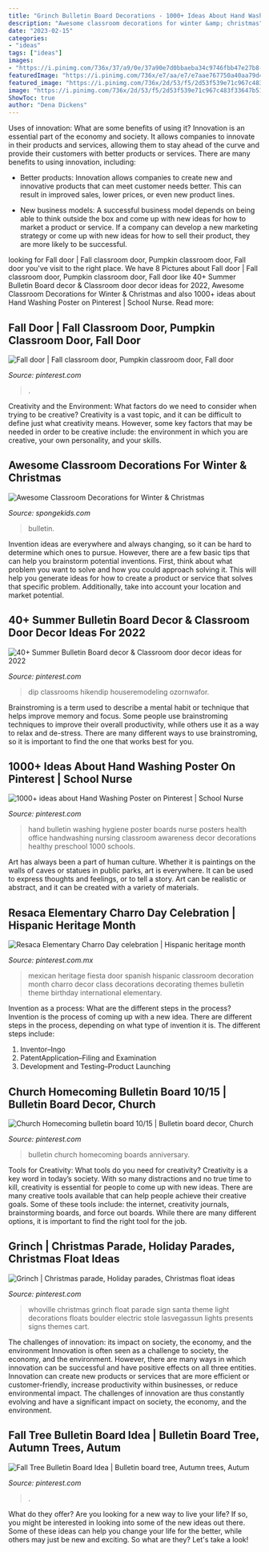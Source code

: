 ```yaml
---
title: "Grinch Bulletin Board Decorations - 1000+ Ideas About Hand Washing Poster On Pinterest"
description: "Awesome classroom decorations for winter &amp; christmas"
date: "2023-02-15"
categories:
- "ideas"
tags: ["ideas"]
images:
- "https://i.pinimg.com/736x/37/a9/0e/37a90e7d0bbaeba34c9746fbb47e27b8--tree-bulletin-boards-fall-trees.jpg"
featuredImage: "https://i.pinimg.com/736x/e7/aa/e7/e7aae767750a40aa79d4cc254df4a97b--church-bulletin-boards-th-anniversary.jpg"
featured_image: "https://i.pinimg.com/736x/2d/53/f5/2d53f539e71c967c483f33647b51147c--whoville-christmas-christmas-wood.jpg"
image: "https://i.pinimg.com/736x/2d/53/f5/2d53f539e71c967c483f33647b51147c--whoville-christmas-christmas-wood.jpg"
ShowToc: true
author: "Dena Dickens"
---
```



Uses of innovation: What are some benefits of using it?
Innovation is an essential part of the economy and society. It allows companies to innovate in their products and services, allowing them to stay ahead of the curve and provide their customers with better products or services. There are many benefits to using innovation, including: 
- Better products: Innovation allows companies to create new and innovative products that can meet customer needs better. This can result in improved sales, lower prices, or even new product lines.

- New business models: A successful business model depends on being able to think outside the box and come up with new ideas for how to market a product or service. If a company can develop a new marketing strategy or come up with new ideas for how to sell their product, they are more likely to be successful.

	

		
looking for Fall door | Fall classroom door, Pumpkin classroom door, Fall door you've visit to the right place. We have 8 Pictures about Fall door | Fall classroom door, Pumpkin classroom door, Fall door like 40+ Summer Bulletin Board decor &amp; Classroom door decor ideas for 2022, Awesome Classroom Decorations for Winter &amp; Christmas and also 1000+ ideas about Hand Washing Poster on Pinterest | School Nurse. Read more:
		
    
## Fall Door | Fall Classroom Door, Pumpkin Classroom Door, Fall Door

<img loading=lazy src="https://i.pinimg.com/736x/37/56/1d/37561dc1681fbc983b3ea7106ddd4482.jpg" onerror="this.onerror=null;this.src='https://tse4.mm.bing.net/th?id=OIP.vEr39uGmsUVdonh0CRfMCgHaJ3&amp;pid=15.1';" alt="Fall door | Fall classroom door, Pumpkin classroom door, Fall door">

_Source: pinterest.com_

>. 

	

Creativity and the Environment: What factors do we need to consider when trying to be creative?
Creativity is a vast topic, and it can be difficult to define just what creativity means. However, some key factors that may be needed in order to be creative include: the environment in which you are creative, your own personality, and your skills.

    
## Awesome Classroom Decorations For Winter &amp; Christmas

<img loading=lazy src="https://spongekids.com/wp-content/uploads/2016/11/christmas-bulletin-board/18-christmas-bulletin-board-ideas.jpg" onerror="this.onerror=null;this.src='https://tse1.mm.bing.net/th?id=OIP.TjVqPpF4VYqsvtlJ3YVIVgHaNL&amp;pid=15.1';" alt="Awesome Classroom Decorations for Winter &amp; Christmas">

_Source: spongekids.com_

>bulletin. 

	

Invention ideas are everywhere and always changing, so it can be hard to determine which ones to pursue. However, there are a few basic tips that can help you brainstorm potential inventions. First, think about what problem you want to solve and how you could approach solving it. This will help you generate ideas for how to create a product or service that solves that specific problem. Additionally, take into account your location and market potential.

    
## 40+ Summer Bulletin Board Decor &amp; Classroom Door Decor Ideas For 2022

<img loading=lazy src="https://i.pinimg.com/736x/43/8f/7e/438f7ee622313a645bdc0b647b4a36c0.jpg" onerror="this.onerror=null;this.src='https://tse2.mm.bing.net/th?id=OIP.Gd8BYKGaGnZFX9HIVjBZpwHaJ4&amp;pid=15.1';" alt="40+ Summer Bulletin Board decor &amp; Classroom door decor ideas for 2022">

_Source: pinterest.com_

>dip classrooms hikendip houseremodeling ozornwafor. 

	

Brainstroming is a term used to describe a mental habit or technique that helps improve memory and focus. Some people use brainstroming techniques to improve their overall productivity, while others use it as a way to relax and de-stress. There are many different ways to use brainstroming, so it is important to find the one that works best for you.

    
## 1000+ Ideas About Hand Washing Poster On Pinterest | School Nurse

<img loading=lazy src="https://i.pinimg.com/736x/88/6b/05/886b05f61192d6a78d9ffe6527b5d6ed--nursing-career-school-nursing.jpg" onerror="this.onerror=null;this.src='https://tse3.mm.bing.net/th?id=OIP.10d0cp1Hwqw5qaB_sJWSYgHaJ3&amp;pid=15.1';" alt="1000+ ideas about Hand Washing Poster on Pinterest | School Nurse">

_Source: pinterest.com_

>hand bulletin washing hygiene poster boards nurse posters health office handwashing nursing classroom awareness decor decorations healthy preschool 1000 schools. 

	

Art has always been a part of human culture. Whether it is paintings on the walls of caves or statues in public parks, art is everywhere. It can be used to express thoughts and feelings, or to tell a story. Art can be realistic or abstract, and it can be created with a variety of materials.

    
## Resaca Elementary Charro Day Celebration | Hispanic Heritage Month

<img loading=lazy src="https://i.pinimg.com/736x/c6/38/37/c63837dc49fdf0fe215e77fa373250d9.jpg" onerror="this.onerror=null;this.src='https://tse3.mm.bing.net/th?id=OIP.RkJmdSXxjemOZ0wbGfV1xAHaNK&amp;pid=15.1';" alt="Resaca Elementary Charro Day celebration | Hispanic heritage month">

_Source: pinterest.com.mx_

>mexican heritage fiesta door spanish hispanic classroom decoration month charro decor class decorations decorating themes bulletin theme birthday international elementary. 

	

Invention as a process: What are the different steps in the process?
Invention is the process of coming up with a new idea. There are different steps in the process, depending on what type of invention it is. The different steps include: 
1. Inventor–Ingo 
2. PatentApplication–Filing and Examination 
3. Development and Testing–Product Launching 

    
## Church Homecoming Bulletin Board 10/15 | Bulletin Board Decor, Church

<img loading=lazy src="https://i.pinimg.com/736x/e7/aa/e7/e7aae767750a40aa79d4cc254df4a97b--church-bulletin-boards-th-anniversary.jpg" onerror="this.onerror=null;this.src='https://tse3.mm.bing.net/th?id=OIP.SPhHCfRoLE0rzvn2C8feMwHaEc&amp;pid=15.1';" alt="Church Homecoming bulletin board 10/15 | Bulletin board decor, Church">

_Source: pinterest.com_

>bulletin church homecoming boards anniversary. 

	

Tools for Creativity: What tools do you need for creativity?
Creativity is a key word in today’s society. With so many distractions and no true time to kill, creativity is essential for people to come up with new ideas. There are many creative tools available that can help people achieve their creative goals. Some of these tools include: the internet, creativity journals, brainstorming boards, and force out boards. While there are many different options, it is important to find the right tool for the job.

    
## Grinch | Christmas Parade, Holiday Parades, Christmas Float Ideas

<img loading=lazy src="https://i.pinimg.com/736x/2d/53/f5/2d53f539e71c967c483f33647b51147c--whoville-christmas-christmas-wood.jpg" onerror="this.onerror=null;this.src='https://tse4.mm.bing.net/th?id=OIP.nTDeKs7k_0PS2Mfdp3tuJQHaE7&amp;pid=15.1';" alt="Grinch | Christmas parade, Holiday parades, Christmas float ideas">

_Source: pinterest.com_

>whoville christmas grinch float parade sign santa theme light decorations floats boulder electric stole lasvegassun lights presents signs themes cart. 

	

The challenges of innovation: its impact on society, the economy, and the environment
Innovation is often seen as a challenge to society, the economy, and the environment. However, there are many ways in which innovation can be successful and have positive effects on all three entities. Innovation can create new products or services that are more efficient or customer-friendly, increase productivity within businesses, or reduce environmental impact. The challenges of innovation are thus constantly evolving and have a significant impact on society, the economy, and the environment.

    
## Fall Tree Bulletin Board Idea | Bulletin Board Tree, Autumn Trees, Autum

<img loading=lazy src="https://i.pinimg.com/736x/37/a9/0e/37a90e7d0bbaeba34c9746fbb47e27b8--tree-bulletin-boards-fall-trees.jpg" onerror="this.onerror=null;this.src='https://tse3.mm.bing.net/th?id=OIP.oa48riyPk9i6hMygq8LbqAHaNK&amp;pid=15.1';" alt="Fall Tree Bulletin Board Idea | Bulletin board tree, Autumn trees, Autum">

_Source: pinterest.com_

>. 

	

What do they offer?
Are you looking for a new way to live your life? If so, you might be interested in looking into some of the new ideas out there. Some of these ideas can help you change your life for the better, while others may just be new and exciting. So what are they? Let's take a look!

